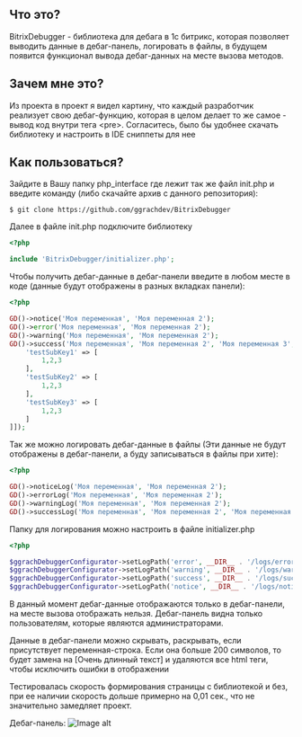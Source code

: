Что это?
--------------------------  

BitrixDebugger - библиотека для дебага в 1с битрикс, которая позволяет выводить данные в дебаг-панель, логировать в файлы, в будущем появится функционал 
вывода дебаг-данных на месте вызова методов.

Зачем мне это?
--------------------------  

Из проекта в проект я видел картину, что каждый разработчик реализует свою дебаг-функцию, которая в целом делает то же самое - вывод код внутри тега \<pre\>. Согласитесь, было бы удобнее скачать библиотеку и настроить в IDE сниппеты для нее

Как пользоваться?
--------------------------  
Зайдите в Вашу папку php_interface где лежит так же файл init.php и введите команду (либо скачайте архив с данного репозитория):

```console
$ git clone https://github.com/ggrachdev/BitrixDebugger
```
Далее в файле init.php подключите библиотеку
```php
<?php

include 'BitrixDebugger/initializer.php';
```

Чтобы получить дебаг-данные в дебаг-панели введите в любом месте в коде (данные будут отображены в разных вкладках панели):
```php
<?php

GD()->notice('Моя переменная', 'Моя переменная 2');
GD()->error('Моя переменная', 'Моя переменная 2');
GD()->warning('Моя переменная', 'Моя переменная 2');
GD()->success('Моя переменная', 'Моя переменная 2', 'Моя переменная 3', ['test' => [
    'testSubKey1' => [
        1,2,3
    ],
    'testSubKey2' => [
        1,2,3
    ],
    'testSubKey3' => [
        1,2,3
    ]
]]);
```

Так же можно логировать дебаг-данные в файлы (Эти данные не будут отображены в дебаг-панели, а буду записываться в файлы при хите):
```php
<?php

GD()->noticeLog('Моя переменная', 'Моя переменная 2');
GD()->errorLog('Моя переменная', 'Моя переменная 2');
GD()->warningLog('Моя переменная', 'Моя переменная 2');
GD()->successLog('Моя переменная', 'Моя переменная 2', 'Моя переменная 3');
```

Папку для логирования можно настроить в файле initializer.php
```php
<?php

$ggrachDebuggerConfigurator->setLogPath('error', __DIR__ . '/logs/error.log');
$ggrachDebuggerConfigurator->setLogPath('warning', __DIR__ . '/logs/warning.log');
$ggrachDebuggerConfigurator->setLogPath('success', __DIR__ . '/logs/success.log');
$ggrachDebuggerConfigurator->setLogPath('notice', __DIR__ . '/logs/notice.log');
```

В данный момент дебаг-данные отображаются только в дебаг-панели, на месте вызова отображать нельзя. Дебаг-панель видна только пользователям, которые являются администраторами.

Данные в дебаг-панели можно скрывать, раскрывать, если присутствует переменная-строка. Если она больше 200 символов, то будет замена на [Очень длинный текст] и удаляются все html теги, чтобы исключить ошибки в отображении

Тестировалась скорость формирования страницы с библиотекой и без, при ее наличии скорость дольше примерно на 0,01 сек., что не значительно замедляет проект.

Дебаг-панель:
![Image alt](https://github.com/ggrachdev/BitrixDebugger/raw/dev/assets/DebugBar/images/git/example_for_git.png)
